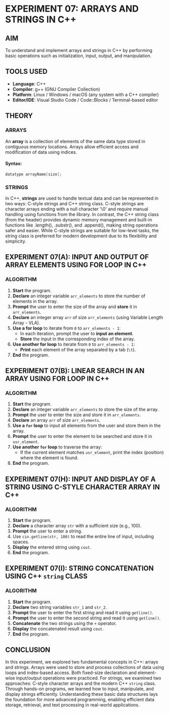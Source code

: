# EXPERIMENT 07: ARRAYS AND STRINGS IN C++

## AIM
To understand and implement arrays and strings in C++ by performing basic operations such as initialization, input, output, and manipulation.

## TOOLS USED
- **Language**: C++  
- **Compiler**: g++ (GNU Compiler Collection)  
- **Platform**: Linux / Windows / macOS (any system with a C++ compiler)  
- **Editor/IDE**: Visual Studio Code / Code::Blocks / Terminal-based editor  

## THEORY

### ARRAYS
An **array** is a collection of elements of the same data type stored in contiguous memory locations. Arrays allow efficient access and modification of data using indices.

#### Syntax:
```cpp
datatype arrayName[size];
```

### STRINGS
In C++, **strings** are used to handle textual data and can be represented in two ways: C-style strings and C++ string class. C-style strings are character arrays ending with a null character '\0' and require manual handling using functions from the <cstring> library. In contrast, the C++ string class (from the <string> header) provides dynamic memory management and built-in functions like .length(), .substr(), and .append(), making string operations safer and easier. While C-style strings are suitable for low-level tasks, the string class is preferred for modern development due to its flexibility and simplicity.

## EXPERIMENT 07(A): INPUT AND OUTPUT OF ARRAY ELEMENTS USING FOR LOOP IN C++

### ALGORITHM

1. **Start** the program.
2. **Declare** an integer variable `arr_elements` to store the number of elements in the array.
3. **Prompt** the user to enter the size of the array and **store** it in `arr_elements`.
4. **Declare** an integer array `arr` of size `arr_elements` (using Variable Length Array - VLA).
5. **Use a for loop** to iterate from `0` to `arr_elements - 1`:
   - In each iteration, prompt the user to **input an element**.
   - **Store** the input in the corresponding index of the array.
6. **Use another for loop** to iterate from `0` to `arr_elements - 1`:
   - **Print** each element of the array separated by a tab (`\t`).
7. **End** the program.

## EXPERIMENT 07(B): LINEAR SEARCH IN AN ARRAY USING FOR LOOP IN C++

### ALGORITHM

1. **Start** the program.
2. **Declare** an integer variable `arr_elements` to store the size of the array.
3. **Prompt** the user to enter the size and store it in `arr_elements`.
4. **Declare** an array `arr` of size `arr_elements`.
5. **Use a `for` loop** to input all elements from the user and store them in the array.
6. **Prompt** the user to enter the element to be searched and store it in `usr_element`.
7. **Use another `for` loop** to traverse the array:
   - If the current element matches `usr_element`, print the index (position) where the element is found.
8. **End** the program.

## EXPERIMENT 07(H): INPUT AND DISPLAY OF A STRING USING C-STYLE CHARACTER ARRAY IN C++

### ALGORITHM

1. **Start** the program.
2. **Declare** a character array `str` with a sufficient size (e.g., 100).
3. **Prompt** the user to enter a string.
4. Use `cin.getline(str, 100)` to read the entire line of input, including spaces.
5. **Display** the entered string using `cout`.
6. **End** the program.

## EXPERIMENT 07(I): STRING CONCATENATION USING C++ `string` CLASS

### ALGORITHM

1. **Start** the program.
2. **Declare** two string variables `str_1` and `str_2`.
3. **Prompt** the user to enter the first string and read it using `getline()`.
4. **Prompt** the user to enter the second string and read it using `getline()`.
5. **Concatenate** the two strings using the `+` operator.
6. **Display** the concatenated result using `cout`.
7. **End** the program.

## CONCLUSION

In this experiment, we explored two fundamental concepts in C++: arrays and strings. Arrays were used to store and process collections of data using loops and index-based access. Both fixed-size declaration and element-wise input/output operations were practiced. For strings, we examined two approaches: C-style character arrays and the modern C++ `string` class. Through hands-on programs, we learned how to input, manipulate, and display strings efficiently. Understanding these basic data structures lays the foundation for more advanced programming, enabling efficient data storage, retrieval, and text processing in real-world applications.
